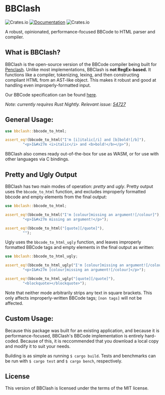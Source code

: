 # BBClash
![Crates.io](https://img.shields.io/crates/v/bbclash)
[![Documentation](https://docs.rs/bbclash/badge.svg)](https://docs.rs/bbclash)
![Crates.io](https://img.shields.io/crates/l/bbclash)

A robust, opinionated, performance-focused BBCode to HTML parser and compiler.

## What is BBClash?

BBClash is the open-source version of the BBCode compiler being built for [Penclash](https://endahallahan.github.io/Penclash-Splash-Site/). Unlike most implementations, BBClash is **not RegEx-based.** It functions like a compiler, tokenizing, lexing, and then constructing compliant HTML from an AST-like object. This makes it robust and good at handling even improperly-formatted input. 

Our BBCode specification can be found [here](https://github.com/EndaHallahan/BBClash/blob/master/Spec.md).

*Note: currently requires Rust Nightly. Relevant issue: [54727](https://github.com/rust-lang/rust/issues/54727)*

## General Usage:

```rust
use bbclash::bbcode_to_html;

assert_eq!(bbcode_to_html("I'm [i]italic[/i] and [b]bold![/b]"), 
		"<p>I&#x27m <i>italic</i> and <b>bold!</b></p>");
```

BBClash also comes ready out-of-the-box for use as WASM, or for use with other languages via C bindings.

## Pretty and Ugly Output

BBClash has two main modes of operation: *pretty* and *ugly*. Pretty output uses the `bbcode_to_html` function, and excludes improperly formatted bbcode and empty elements from the final output:

```rust
use bbclash::bbcode_to_html;

assert_eq!(bbcode_to_html("I'm [colour]missing an argument![/colour]"), 
		"<p>I&#x27m missing an argument!</p>");

assert_eq!(bbcode_to_html("[quote][/quote]"), 
		"");
```

Ugly uses the `bbcode_to_html_ugly` function, and leaves improperly formatted BBCode tags and empty elements in the final output as written:

```rust
use bbclash::bbcode_to_html_ugly;

assert_eq!(bbcode_to_html_ugly("I'm [colour]missing an argument![/colour]"), 
		"<p>I&#x27m [colour]missing an argument![/colour]</p>");

assert_eq!(bbcode_to_html_ugly("[quote][/quote]"), 
		"<blockquote></blockquote>");
```

Note that neither mode arbitrarily strips any text in square brackets. This only affects improperly-written BBCode tags; `[non tags]` will not be affected.

## Custom Usage:

Because this package was built for an existing application, and because it is performance-focused, BBClash's BBCode implementation is entirely hard-coded. Because of this, it is reccommended that you download a local copy and modify it to suit your needs. 

Building is as simple as running `$ cargo build`. Tests and benchmarks can be run with `$ cargo test` and `$ cargo bench`, respectively.

## License
This version of BBClash is licensed under the terms of the MIT license.